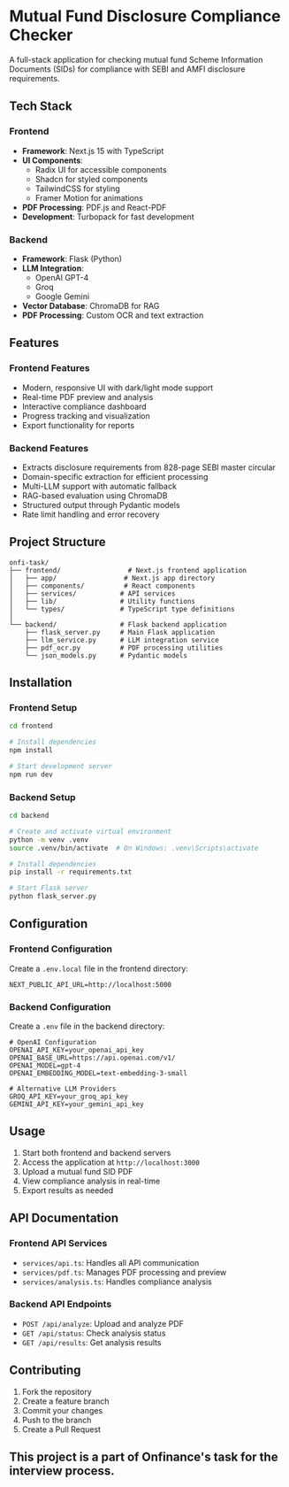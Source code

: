 # Mutual Fund Disclosure Compliance Checker

A full-stack application for checking mutual fund Scheme Information Documents (SIDs) for compliance with SEBI and AMFI disclosure requirements.

## Tech Stack

### Frontend
- **Framework**: Next.js 15 with TypeScript
- **UI Components**: 
  - Radix UI for accessible components
  - Shadcn for styled components
  - TailwindCSS for styling
  - Framer Motion for animations
- **PDF Processing**: PDF.js and React-PDF
- **Development**: Turbopack for fast development

### Backend
- **Framework**: Flask (Python)
- **LLM Integration**: 
  - OpenAI GPT-4
  - Groq
  - Google Gemini
- **Vector Database**: ChromaDB for RAG
- **PDF Processing**: Custom OCR and text extraction

## Features

### Frontend Features
- Modern, responsive UI with dark/light mode support
- Real-time PDF preview and analysis
- Interactive compliance dashboard
- Progress tracking and visualization
- Export functionality for reports

### Backend Features
- Extracts disclosure requirements from 828-page SEBI master circular
- Domain-specific extraction for efficient processing
- Multi-LLM support with automatic fallback
- RAG-based evaluation using ChromaDB
- Structured output through Pydantic models
- Rate limit handling and error recovery

## Project Structure

```
onfi-task/
├── frontend/                 # Next.js frontend application
│   ├── app/                 # Next.js app directory
│   ├── components/          # React components
│   ├── services/           # API services
│   ├── lib/                # Utility functions
│   └── types/              # TypeScript type definitions
│
└── backend/                # Flask backend application
    ├── flask_server.py     # Main Flask application
    ├── llm_service.py      # LLM integration service
    ├── pdf_ocr.py          # PDF processing utilities
    └── json_models.py      # Pydantic models
```

## Installation

### Frontend Setup
```bash
cd frontend

# Install dependencies
npm install

# Start development server
npm run dev
```

### Backend Setup
```bash
cd backend

# Create and activate virtual environment
python -m venv .venv
source .venv/bin/activate  # On Windows: .venv\Scripts\activate

# Install dependencies
pip install -r requirements.txt

# Start Flask server
python flask_server.py
```

## Configuration

### Frontend Configuration
Create a `.env.local` file in the frontend directory:
```
NEXT_PUBLIC_API_URL=http://localhost:5000
```

### Backend Configuration
Create a `.env` file in the backend directory:
```
# OpenAI Configuration
OPENAI_API_KEY=your_openai_api_key
OPENAI_BASE_URL=https://api.openai.com/v1/
OPENAI_MODEL=gpt-4
OPENAI_EMBEDDING_MODEL=text-embedding-3-small

# Alternative LLM Providers
GROQ_API_KEY=your_groq_api_key
GEMINI_API_KEY=your_gemini_api_key
```

## Usage

1. Start both frontend and backend servers
2. Access the application at `http://localhost:3000`
3. Upload a mutual fund SID PDF
4. View compliance analysis in real-time
5. Export results as needed



## API Documentation

### Frontend API Services
- `services/api.ts`: Handles all API communication
- `services/pdf.ts`: Manages PDF processing and preview
- `services/analysis.ts`: Handles compliance analysis

### Backend API Endpoints
- `POST /api/analyze`: Upload and analyze PDF
- `GET /api/status`: Check analysis status
- `GET /api/results`: Get analysis results

## Contributing

1. Fork the repository
2. Create a feature branch
3. Commit your changes
4. Push to the branch
5. Create a Pull Request

## This project is a part of Onfinance's task for the interview process.
